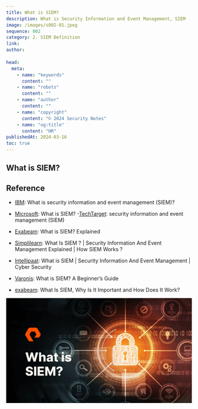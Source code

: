 ```yaml
---
title: What is SIEM?
description: What is Security Information and Event Management, SIEM
image: /images/s002-01.jpeg
sequence: 002
category: 2. SIEM Definition
link:
author:

head:
  meta:
    - name: "keywords"
      content: ""
    - name: "robots"
      content: ""
    - name: "author"
      content: ""
    - name: "copyright"
      content: "© 2024 Security Notes"
    - name: "og:title"
      content: "HR"
publishedAt: 2024-03-16
toc: true
---
```


## What is SIEM?

## Reference

- <a href="https://www.ibm.com/topics/siem">IBM</a>: What is security information and event management (SIEM)?
- <a href="https://www.microsoft.com/en-us/security/business/security-101/what-is-siem">Microsoft</a>: What is SIEM? -<a href="https://www.techtarget.com/searchsecurity/definition/security-information-and-event-management-SIEM">TechTarget</a>: security information and event management (SIEM)

- <a href="https://www.youtube.com/watch?v=GbFtSDnPZBQ">Exabeam</a>: What is SIEM? Explained
- <a href="https://www.youtube.com/watch?v=gaGyNM6PnCM">Simplilearn</a>: What Is SIEM ? | Security Information And Event Management Explained | How SIEM Works ?
- <a href="https://www.youtube.com/watch?v=I9AJ26LSTYs">Intellipaat</a>: What is SIEM | Security Information And Event Management | Cyber Security
- <a href="https://www.varonis.com/blog/what-is-siem">Varonis</a>: What is SIEM? A Beginner’s Guide
- <a href="https://www.exabeam.com/explainers/siem/what-is-siem/">exabeam</a>: What Is SIEM, Why Is It Important and How Does It Work?

![s002-01.jpeg](/images/s002-01.jpeg)
